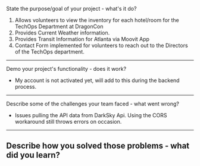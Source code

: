 State the purpose/goal of your project - what's it do?
1. Allows volunteers to view the inventory for each hotel/room for the TechOps Department at DragonCon
2. Provides Current Weather information.
3. Provides Transit Information for Atlanta via Moovit App
4. Contact Form implemented for volunteers to reach out to the Directors of the TechOps department.
---
Demo your project's functionality - does it work?
- My account is not activated yet, will add to this during the backend process.
---
Describe some of the challenges your team faced - what went wrong?
- Issues pulling the API data from DarkSky Api. Using the CORS workaround still throws errors on occasion.
---
Describe how you solved those problems - what did you learn?
---
